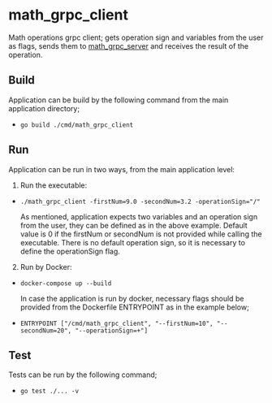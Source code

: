 # math_grpc_client
Math operations grpc client; gets operation sign and variables from the user as flags, sends them to [math_grpc_server](https://github.com/MitoVeli/math_grpc_server) and receives the result of the operation.

## Build
Application can be build by the following command from the main application directory;

-   `go build ./cmd/math_grpc_client`
## Run
Application can be run in two ways, from the main application level:

1) Run the executable:

-   `./math_grpc_client -firstNum=9.0 -secondNum=3.2 -operationSign="/"`

    As mentioned, application expects two variables and an operation sign from the user, they can be defined as in the above example.
    Default value is 0 if the firstNum or secondNum is not provided while calling the executable. There is no default operation sign, so it is necessary to define the operationSign flag.

2) Run by Docker:

-   `docker-compose up --build`

    In case the application is run by docker, necessary flags should be provided from the Dockerfile ENTRYPOINT as in the example below;

-   `ENTRYPOINT ["/cmd/math_grpc_client", "--firstNum=10", "--secondNum=20", "--operationSign=+"]`

## Test
Tests can be run by the following command;
-   `go test ./... -v`